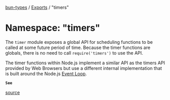 [bun-types](https://github.com/oven-sh/bun-types/blob/master/api-docs/README.md) / [Exports](https://github.com/oven-sh/bun-types/blob/master/api-docs/modules.md) / "timers"

# Namespace: "timers"

The `timer` module exposes a global API for scheduling functions to
be called at some future period of time. Because the timer functions are
globals, there is no need to call `require('timers')` to use the API.

The timer functions within Node.js implement a similar API as the timers API
provided by Web Browsers but use a different internal implementation that is
built around the Node.js [Event Loop](https://nodejs.org/en/docs/guides/event-loop-timers-and-nexttick/#setimmediate-vs-settimeout).

**`See`**

[source](https://github.com/nodejs/node/blob/v18.0.0/lib/timers.js)
